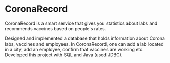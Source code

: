# CoronaRecord
CoronaRecord is a smart service that gives you statistics about labs and recommends vaccines based on people's rates.

Designed and implemented a database that holds information about Corona labs, vaccines and employees. 
In CoronaRecord, one can add a lab located in a city, add an employee, confirm that vaccines are working etc.
Developed this project with SQL and Java (used JDBC).

